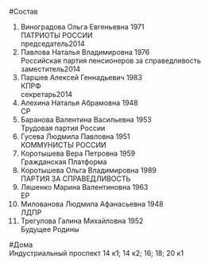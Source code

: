 #Состав  
1. Виноградова Ольга Евгеньевна 1971  
    ПАТРИОТЫ РОССИИ  
    председатель2014  
2. Павлова Наталья Владимировна 1976  
    Российская партия пенсионеров за справедливость  
    заместитель2014  
3. Паршев Алексей Геннадьевич 1983  
    КПРФ  
    секретарь2014  
4. Алехина Наталья Абрамовна 1948  
    СР  
5. Баранова Валентина Васильевна 1953  
    Трудовая партия России  
6. Гусева Людмила Павловна 1951  
    КОММУНИСТЫ РОССИИ  
7. Коротышева Вера Петровна 1959  
    Гражданская Платформа  
8. Коротышева Ольга Владимировна 1989  
    ПАРТИЯ ЗА СПРАВЕДЛИВОСТЬ  
9. Ляшенко Марина Валентиновна 1963  
    ЕР  
10. Милованова Людмила Афанасьевна 1948  
    ЛДПР  
11. Трегулова Галина Михайловна 1952  
    Будущее Родины  
  
#Дома  
Индустриальный проспект 14 к1; 14 к2; 16; 18; 20 к1  
  
  
